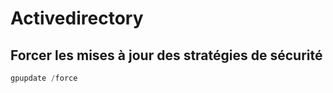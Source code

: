 # Activedirectory

## Forcer les mises à jour des stratégies de sécurité
```Powershell
gpupdate /force
```